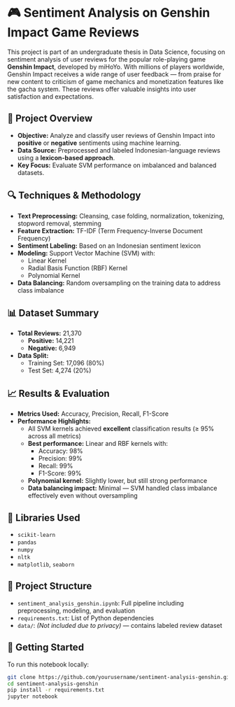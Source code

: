 
# 🎮 Sentiment Analysis on Genshin Impact Game Reviews

This project is part of an undergraduate thesis in Data Science, focusing on sentiment analysis of user reviews for the popular role-playing game **Genshin Impact**, developed by miHoYo. With millions of players worldwide, Genshin Impact receives a wide range of user feedback — from praise for new content to criticism of game mechanics and monetization features like the gacha system. These reviews offer valuable insights into user satisfaction and expectations.

## 📌 Project Overview

- **Objective:** Analyze and classify user reviews of Genshin Impact into **positive** or **negative** sentiments using machine learning.
- **Data Source:** Preprocessed and labeled Indonesian-language reviews using a **lexicon-based approach**.
- **Key Focus:** Evaluate SVM performance on imbalanced and balanced datasets.

## 🔍 Techniques & Methodology

- **Text Preprocessing:** Cleansing, case folding, normalization, tokenizing, stopword removal, stemming
- **Feature Extraction:** TF-IDF (Term Frequency-Inverse Document Frequency)
- **Sentiment Labeling:** Based on an Indonesian sentiment lexicon
- **Modeling:** Support Vector Machine (SVM) with:
  - Linear Kernel
  - Radial Basis Function (RBF) Kernel
  - Polynomial Kernel
- **Data Balancing:** Random oversampling on the training data to address class imbalance

## 📊 Dataset Summary

- **Total Reviews:** 21,370
  - **Positive:** 14,221
  - **Negative:** 6,949
- **Data Split:**
  - Training Set: 17,096 (80%)
  - Test Set: 4,274 (20%)

## 📈 Results & Evaluation

- **Metrics Used:** Accuracy, Precision, Recall, F1-Score
- **Performance Highlights:**
  - All SVM kernels achieved **excellent** classification results (≥ 95% across all metrics)
  - **Best performance:** Linear and RBF kernels with:
    - Accuracy: 98%
    - Precision: 99%
    - Recall: 99%
    - F1-Score: 99%
  - **Polynomial kernel:** Slightly lower, but still strong performance
  - **Data balancing impact:** Minimal — SVM handled class imbalance effectively even without oversampling

## 🧪 Libraries Used

- `scikit-learn`
- `pandas`
- `numpy`
- `nltk`
- `matplotlib`, `seaborn`

## 📁 Project Structure

- `sentiment_analysis_genshin.ipynb`: Full pipeline including preprocessing, modeling, and evaluation
- `requirements.txt`: List of Python dependencies
- `data/`: *(Not included due to privacy)* — contains labeled review dataset

## 🚀 Getting Started

To run this notebook locally:

```bash
git clone https://github.com/yourusername/sentiment-analysis-genshin.git
cd sentiment-analysis-genshin
pip install -r requirements.txt
jupyter notebook
```
